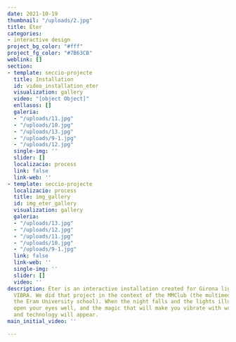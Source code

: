 ```yaml
---
date: 2021-10-19
thumbnail: "/uploads/2.jpg"
title: Éter
categories:
- interactive design
project_bg_color: "#fff"
project_fg_color: "#7B63CB"
weblink: []
section:
- template: seccio-projecte
  title: Installation
  id: video_installation_eter
  visualization: gallery
  video: "[object Object]"
  enllasos: []
  galeria:
  - "/uploads/11.jpg"
  - "/uploads/10.jpg"
  - "/uploads/13.jpg"
  - "/uploads/9-1.jpg"
  - "/uploads/12.jpg"
  single-img: ''
  slider: []
  localizacio: process
  link: false
  link-web: ''
- template: seccio-projecte
  localizacio: process
  title: img_gallery
  id: img_eter_gallery
  visualization: gallery
  galeria:
  - "/uploads/13.jpg"
  - "/uploads/12.jpg"
  - "/uploads/11.jpg"
  - "/uploads/10.jpg"
  - "/uploads/9-1.jpg"
  link: false
  link-web: ''
  single-img: ''
  slider: []
  video: ''
description: Èter is an interactive installation created for Girona light festival,
  VIBRA. We did that project in the context of the MMClub (the multimedia club of
  the Eram University school). When the night falls and the lights illuminate Girona,
  open your eyes well, and the magic that will make you vibrate with water, earth,
  and technology will appear.
main_initial_video: ''

---
```

